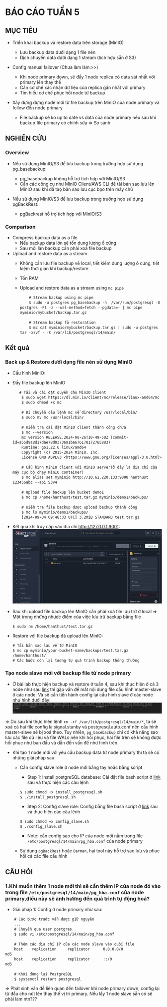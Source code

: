 # BÁO CÁO TUẦN 5

## MỤC TIÊU
- Triển khai backup và restore data trên storage (MinIO)
    - Lưu backup data dưới dạng 1 file nén
    - Dịch chuyển data dứới dạng 1 stream (tích hợp sẵn ở S3)

- Config manual failover (Chưa làm làm:>>)
    - Khi node primary down, sẽ đẩy 1 node replica có data sát nhất với primary lên thay thế
    - Cần cơ chế xác nhận dữ liệu của replica gần nhất với primary
    - Tìm hiểu cơ chế phục hồi node từ backup

- Xây dựng dựng node mới từ file backup trên MinIO của node primary và follow đến node primary
    - File backup sẽ ko up to date vs data của node primary nếu sau khi backup file primary có chỉnh sửa => So sánh

## NGHIÊN CỨU

### Overview 
- Nếu sử dụng MinIO/S3 để lưu backup trong trường hợp sử dụng pg_basebackup:
    - pg_basebackup không hỗ trợ tích hợp với MinIO/S3
    - Cần các công cụ như MinIO Client/AWS CLI để tải bản sao lưu lên MinIO sau khi đã taọ bản sao lưu cục bọo trên máy chủ

- Nếu sử dụng MinIO/S3 để lưu backup trong trường hợp sử dụng pgBackRest:
    - pgBackrest hỗ trợ tích hợp với MinIO/S3

### Comparison
- Compress backup data as a file
    - Nếu backup data lớn sẽ tốn dung lượng ổ cứng
    - Sau mỗi lần backup cần phải xoá file backup
- Upload and restore data as a stream
    - Không cần lưu file backup về local, tiết kiếm dung lượng ổ cứng, tiết kiệm thời gian khi backup/restore
    - Tốn RAM

    - Upload and restore data as a stream using `mc pipe`

        ```shell
            # Stream backup using mc pipe
            $ sudo -u postgres pg_basebackup -h  /var/run/postgresql -U postgres -Ft -z --wal-method=fetch --pgdata=- | mc pipe myminio/mybucket/backup.tar.gz

            # Stream backup fỏ restoration 
            $ mc cat myminio/mybucket/backup.tar.gz | sudo -u postgres tar -xzvf - -C /var/lib/postgresql/14/main/
        ```

## Kết quả

### Back up & Restore dưới dạng file nén sử dụng MinIO
- Cấu hình MinIO:


- Đẩy file backup lên MinIO
    ```shell
       # Tải và cài đặt quyền cho MinIO Client
        $ sudo wget https://dl.min.io/client/mc/release/linux-amd64/mc
        $ sudo chmod +x mc

        # Di chuyển câu lệnh mc về directory /usr/local/bin/
        $ sudo mv mc /usr/local/bin/

        # Kiểm tra cài đặt MinIO client thành công chưa
        $ mc --version
        mc version RELEASE.2024-08-26T10-49-58Z (commit-id=a55d9a8d17dae78d0373691ba676170172765883)
        Runtime: go1.22.6 linux/amd64
        Copyright (c) 2015-2024 MinIO, Inc.
        License GNU AGPLv3 <https://www.gnu.org/licenses/agpl-3.0.html>

        # Cấu hình MinIO client với MinIO server(ở đây là địa chỉ của máy cục bộ chạy MinIO container)
        $ mc alias set myminio http://10.61.220.133:9000 hanthust 123456abc --api S3v4

        # Upload file backup lên bucket demo1
        $ mc cp /home/hanthust/test.tar.gz myminio/demo1/backups/

        # Kiểm tra file backup được upload backup thành công
        $ mc ls myminio/demo1/backups/
        [2024-09-04 09:48:33 UTC] 3.2MiB STANDARD test.tar.gz
    ```
- Kết quả khi truy cập vào địa chỉ http://127.0.0.1:9001:
    ![img](../assets/week%205/minIO_UI.png)

- Sau khi upload file backup lên MinIO cần phải xoá file lưu trữ ở local => Một trong những nhược điểm của việc lưu trữ backup bằng file
    ```shell
    $ sudo rm /home/hanthust/test.tar.gz
    ```

- Restore với file backup đã upload lên MinIO:
    ```shell
    # Tải bản sao lưu về từ MinIO
    $ mc cp myminio/your-bucket-name/backups/test.tar.gz /home/hanthust/
    # Các bước còn lại tương tự quá trình backup thông thường
    ```

### Tạo node slave mới với backup file từ node primary
- Ở bài lab thực hiện backup và restore ở tuần 4, sau khi thực hiện ở cả 3 node như sau [link](https://github.com/nguyenha-meiii/vdt2024_phase2/blob/main/Report/week4.md) thì gặp vấn đề mất nội dung file cấu hình master-slave ở các node. Và sẽ cần tiến hành config lại cấu hình slave ở các node như hình dưới đây:
    ![img](../assets/week%205/img1.png)

=> Do sau khi thực hiên lệnh `rm -rf /var/lib/postgresql/14/main/*`, ta sẽ xoá cả hai file config là signal.stanby và postgresql.auto.conf nên cấu hình master-slave sẽ bị xoá theo. Tuy nhiên, `pg_basebackup` chỉ có khả năng sao lưu các file dữ liệu và file WALs nên khi hồi phục, hai file trên sẽ không được hồi phục như ban đầu và dẫn đến vấn đề như hình trên.

- Khi tạo 1 node mới với yêu cầu backup data từ node primary thì ta sẽ có những giải pháp sau:
    - Cần config slave role ở node mới bằng tay hoặc bằng script
        - Step 1: Install postgreSQL database: Cài đặt file bash script ở [link](https://github.com/nguyenha-meiii/vdt2024_phase2/blob/main/bash-script/install_postgresql.sh) sau và thực hiện các câu lệnh
        ```shell
        $ sudo chmod +x install_postgresql.sh
        $ ./install_postgresql.sh
        ```
        - Step 2: Config slave role: Config bằng file bash script ở [link](https://github.com/nguyenha-meiii/vdt2024_phase2/blob/main/bash-script/config_slave.sh) sau và thực hiện các câu lệnh
        ```shell
        $ sudo chmod +x config_slave.sh
        $ ./config_slave.sh
        ```

        - Note: cần config sao cho IP của node mới nằm trong file `/etc/postgresql/14/main/pg_hba.conf` của node primary

    - Sử dụng `pgBackRest` hoặc `Barman`, hai tool này hỗ trợ sao lưu và phục hồi cả các file cấu hình


## CÂU HỎI

### 1.Khi muốn thêm 1 node mới thì sẽ cần thêm IP của node đó vào trong file  `/etc/postgresql/14/main/pg_hba.conf` của node primary,điều này sẽ ảnh hưởng đến quá trình tự động hoá?
- Gỉải pháp 1: Config ở node primary như sau:

```shell
    # Các bước trước vẫn được giữ nguyên
    ...
    # Chuyển qua user postgres
    $ sudo vi /etc/postgresql/14/main/pg_hba.conf

    # Thêm các địa chỉ IP của các node slave vào cuối file
    host    replication     replicator      0.0.0.0/0               md5
    host    replication     replicator      ::/0                    md5

    # Khởi động lại PostgreSQL
    $ systemctl restart postgresql
```
=> Phát sinh vấn đề liên quan đến failover khi node primary down, config lại từ đầu cho nút lên thay thế vị trí primary. Nếu lấy 1 node slave sẵn có sẽ phải làm ntn???